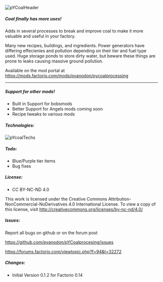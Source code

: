 ![pYCoalHeader](https://dl.dropboxusercontent.com/u/5754543/cabecalho.jpg "pY Coal Processing")

##### Coal finally has more uses!

Adds in several processes to break and improve coal to make it more valuable and useful in your factory.

Many new recipes, buildings, and ingredients. Power generators have differing effecienies and pollution depending on their tier and fuel type used. Huge storage ponds to store dirty water, but beware these things are prone to leaks causing massive ground pollution.

Available on the mod portal at https://mods.factorio.com/mods/pyanodon/pycoalprocessing

-----

##### Support for other mods!
* Built in Support for bobsmods
* Better Support for Angels mods coming soon
* Recipe tweaks to various mods

##### Technologies:
![pYcoalTechs](https://dl.dropboxusercontent.com/u/5754543/organogram-green.jpg "Technologies")

##### Todo:

* Blue/Purple tier items
* Bug fixes

##### License:

* CC BY-NC-ND 4.0

This work is licensed under the Creative Commons Attribution-NonCommercial-NoDerivatives 4.0 International License. To view a copy of this license, visit http://creativecommons.org/licenses/by-nc-nd/4.0/
##### Issues:
Report all bugs on github or on the forum post

https://github.com/pyanodon/pYCoalprocesing/issues

https://forums.factorio.com/viewtopic.php?f=94&t=32272

##### Changes:

* Initial Version 0.1.2 for Factorio 0.14
